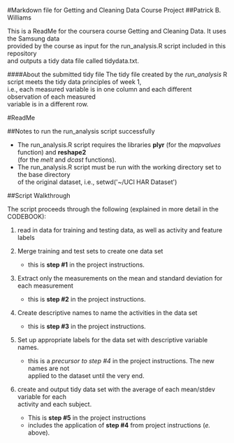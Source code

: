 #Markdown file for Getting and Cleaning Data Course Project
##Patrick B. Williams

This is a ReadMe for the coursera course Getting and Cleaning Data. It uses the Samsung data  
provided by the course as input for the run\_analysis.R script included in this repository  
and outputs a tidy data file called tidydata.txt.

####About the submitted tidy file
The tidy file created by the _run\_analysis_ R script meets the tidy data principles of week 1,  
i.e., each measured variable is in one column and each different observation of each measured  
variable is in a different row.

#ReadMe

##Notes to run the run_analysis script successfully
- The run\_analysis.R script requires the libraries __plyr__ (for the _mapvalues_ function) and __reshape2__  
(for the _melt_ and _dcast_ functions).
- The run\_analysis.R script must be run with the working directory set to the base directory  
of the original dataset, i.e., setwd('~/UCI HAR Dataset')
  
##Script Walkthrough

The script proceeds through the following (explained in more detail in the CODEBOOK):

1. read in data for training and testing data, as well as activity and feature labels
	
2. Merge training and test sets to create one data set 
	- this is __step #1__ in the project instructions.
	
3. Extract only the measurements on the mean and standard deviation for each measurement  
	- this is __step #2__ in the project instructions.
	
4. Create descriptive names to name the activities in the data set 
	- this is __step #3__ in the project instructions.
	
5. Set up appropriate labels for the data set with descriptive variable names. 
	- this is a _precursor to step #4_ in the project instructions. The new names are not  
	applied to the dataset until the very end.
	
6. create and output tidy data set with the average of each mean/stdev variable for each  
activity and each subject. 
	- This is __step #5__ in the project instructions
	- includes the application of __step #4__ from project instructions (_e._ above).

